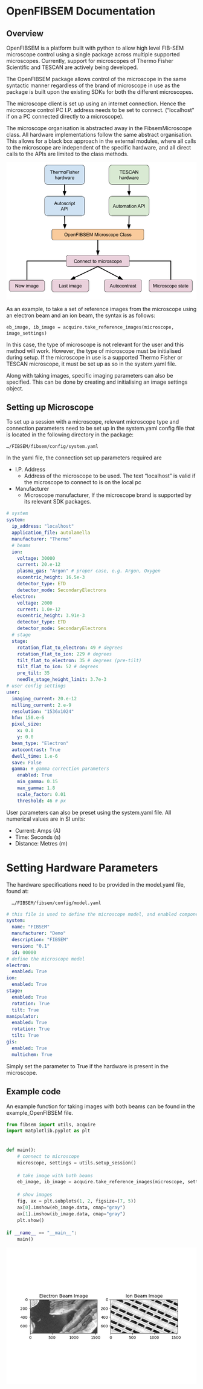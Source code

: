 # OpenFIBSEM Documentation

## Overview
OpenFIBSEM is a platform built with python to allow high level FIB-SEM microscope control using a single package across multiple supported microscopes. Currently, support for microscopes of Thermo Fisher Scientific and TESCAN are actively being developed. 

The OpenFIBSEM package allows control of the microscope in the same syntactic manner regardless of the brand of microscope in use as the package is built upon the existing SDKs for both the different microscopes. 

The microscope client is set up using an internet connection. Hence the microscope control PC I.P. address needs to be set to connect. (“localhost” if on a PC connected directly to a microscope).

The microscope organisation is abstracted away in the FibsemMicroscope class. All hardware implementations follow the same abstract organisation. This allows for a black box approach in the external modules, where all calls to the microscope are independent of the specific hardware, and all direct calls to the APIs are limited to the class methods. 

  
![Figure 1: Implemented methods in microscope class](/docs/openFibsemv2.png)

As an example, to take a set of reference images from the microscope using an electron beam and an ion beam, the syntax is as follows:

    eb_image, ib_image = acquire.take_reference_images(microscope, image_settings)

In this case, the type of microscope is not relevant for the user and this method will work. However, the type of microscope must be initialised during setup. If the microscope in use is a supported Thermo Fisher or TESCAN microscope, it must be set up as so in the system.yaml file.

Along with taking images, specific imaging parameters can also be specified. This can be done by creating and initialising an image settings object.

## Setting up Microscope

To set up a session with a microscope, relevant microscope type and connection parameters need to be set up in the system.yaml config file that is located in the following directory in the package:

    …/FIBSEM/fibsem/config/system.yaml



In the yaml file, the connection set up parameters required are
- I.P. Address
   - Address of the microscope to be used. The text “localhost” is valid if the microscope to connect to is on the local pc
- Manufacturer
    - Microscope manufacturer, If the microscope brand is supported by its relevant SDK packages.

```yaml 
# system
system:
  ip_address: "localhost" 
  application_file: autolamella
  manufacturer: "Thermo"
  # beams
  ion:
    voltage: 30000
    current: 20.e-12
    plasma_gas: "Argon" # proper case, e.g. Argon, Oxygen
    eucentric_height: 16.5e-3
    detector_type: ETD
    detector_mode: SecondaryElectrons
  electron:
    voltage: 2000
    current: 1.0e-12
    eucentric_height: 3.91e-3
    detector_type: ETD
    detector_mode: SecondaryElectrons
  # stage
  stage:
    rotation_flat_to_electron: 49 # degrees
    rotation_flat_to_ion: 229 # degrees
    tilt_flat_to_electron: 35 # degrees (pre-tilt)
    tilt_flat_to_ion: 52 # degrees
    pre_tilt: 35
    needle_stage_height_limit: 3.7e-3
# user config settings
user:
  imaging_current: 20.e-12
  milling_current: 2.e-9
  resolution: "1536x1024"
  hfw: 150.e-6  
  pixel_size: 
    x: 0.0
    y: 0.0
  beam_type: "Electron"
  autocontrast: True
  dwell_time: 1.e-6
  save: False
  gamma: # gamma correction parameters
    enabled: True
    min_gamma: 0.15
    max_gamma: 1.8
    scale_factor: 0.01
    threshold: 46 # px
```


User parameters can also be preset using the system.yaml file. All numerical values are in SI units: 
- Current: Amps (A)
- Time: Seconds (s)
- Distance: Metres (m)

# Setting Hardware Parameters

The hardware specifications need to be provided in the model.yaml file, found at:

      …/FIBSEM/fibsem/config/model.yaml

```yaml
# this file is used to define the microscope model, and enabled components
system:
  name: "FIBSEM"
  manufacturer: "Demo"
  description: "FIBSEM"
  version: "0.1"
  id: 00000
# define the microscope model
electron:
  enabled: True
ion:
  enabled: True
stage:
  enabled: True
  rotation: True
  tilt: True
manipulator:
  enabled: True
  rotation: True
  tilt: True
gis:
  enabled: True
  multichem: True
```
Simply set the parameter to True if the hardware is present in the microscope. 

## Example code
An example function for taking images with both beams can be found in the example_OpenFIBSEM file. 

```python
from fibsem import utils, acquire
import matplotlib.pyplot as plt


def main():
    # connect to microscope
    microscope, settings = utils.setup_session()

    # take image with both beams
    eb_image, ib_image = acquire.take_reference_images(microscope, settings.image)

    # show images
    fig, ax = plt.subplots(1, 2, figsize=(7, 5))
    ax[0].imshow(eb_image.data, cmap="gray")
    ax[1].imshow(ib_image.data, cmap="gray")
    plt.show()

if __name__ == "__main__":
    main()
```

![Figure 2: Example output ](/docs/Figure_1.png)



